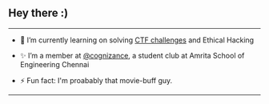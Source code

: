 ## Hey there :)
---

- 🌱 I’m currently learning on solving [CTF challenges](https://play.picoctf.org/practice)  and Ethical Hacking

- ✨ I’m a member at [@cognizance](https://github.com/cognizance-amrita), a student club at Amrita School of Engineering Chennai


- ⚡ Fun fact: I'm proabably that movie-buff guy.

---
